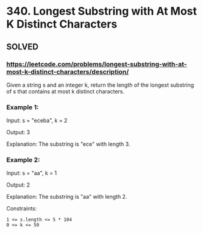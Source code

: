 # 340. Longest Substring with At Most K Distinct Characters

## SOLVED
### https://leetcode.com/problems/longest-substring-with-at-most-k-distinct-characters/description/

Given a string s and an integer k, return the length of the longest
substring
of s that contains at most k distinct characters.



### Example 1:

Input: s = "eceba", k = 2

Output: 3

Explanation: The substring is "ece" with length 3.

### Example 2:

Input: s = "aa", k = 1

Output: 2

Explanation: The substring is "aa" with length 2.



Constraints:

    1 <= s.length <= 5 * 104
    0 <= k <= 50

